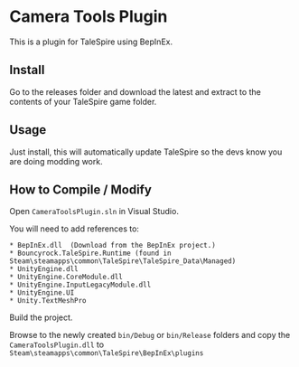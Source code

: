 # Camera Tools Plugin

This is a plugin for TaleSpire using BepInEx.


## Install

Go to the releases folder and download the latest and extract to the contents of your TaleSpire game folder.

## Usage

Just install, this will automatically update TaleSpire so the devs know you are doing modding work.

## How to Compile / Modify

Open ```CameraToolsPlugin.sln``` in Visual Studio.

You will need to add references to:

```
* BepInEx.dll  (Download from the BepInEx project.)
* Bouncyrock.TaleSpire.Runtime (found in Steam\steamapps\common\TaleSpire\TaleSpire_Data\Managed)
* UnityEngine.dll
* UnityEngine.CoreModule.dll
* UnityEngine.InputLegacyModule.dll 
* UnityEngine.UI
* Unity.TextMeshPro
```

Build the project.

Browse to the newly created ```bin/Debug``` or ```bin/Release``` folders and copy the ```CameraToolsPlugin.dll``` to ```Steam\steamapps\common\TaleSpire\BepInEx\plugins```
